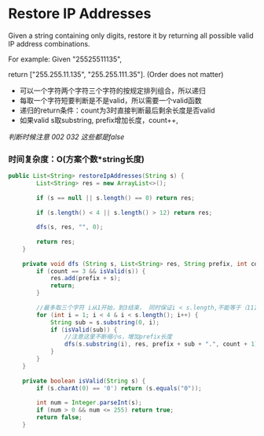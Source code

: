 # Restore IP Addresses

Given a string containing only digits, restore it by returning all possible valid IP address combinations.

For example:
Given "25525511135",

return ["255.255.11.135", "255.255.111.35"]. (Order does not matter)

* 可以一个字符两个字符三个字符的按规定排列组合，所以递归
* 每取一个字符短要判断是不是valid，所以需要一个valid函数
* 递归的return条件：count为3时直接判断最后剩余长度是否valid
* 如果valid s取substring, prefix增加长度，count++,

*判断时候注意 002 032 这些都是false* 


### 时间复杂度：O(方案个数*string长度)




```java
public List<String> restoreIpAddresses(String s) {
        List<String> res = new ArrayList<>();
        
        if (s == null || s.length() == 0) return res;
        
        if (s.length() < 4 || s.length() > 12) return res;
        
        dfs(s, res, "", 0);
        
        return res;
    }
    
    private void dfs (String s, List<String> res, String prefix, int count) {
        if (count == 3 && isValid(s)) {
            res.add(prefix + s);
            return;
        }
        
        //最多取三个字符 i从1开始，到3结束， 同时保证i < s.length,不能等于（1111）
        for (int i = 1; i < 4 & i < s.length(); i++) {
            String sub = s.substring(0, i);
            if (isValid(sub)) {
                //注意这里不断缩小s，增加prefix长度
                dfs(s.substring(i), res, prefix + sub + ".", count + 1);
            }
        }
    }
    
    private boolean isValid(String s) {
        if (s.charAt(0) == '0') return (s.equals("0"));
        
        int num = Integer.parseInt(s);
        if (num > 0 && num <= 255) return true;
        return false;
    }
```